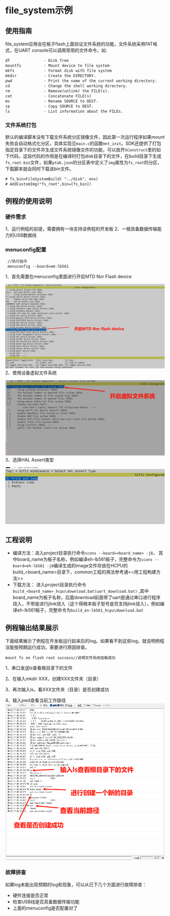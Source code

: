 # file_system示例
## 使用指南
file_system应用会在板子flash上面验证文件系统的功能，文件系统采用FAT格式，在UART console可以调用常用的文件命令，如:

```
df               - Disk free
mountfs          - Mount device to file system
mkfs             - Format disk with file system
mkdir            - Create the DIRECTORY.
pwd              - Print the name of the current working directory.
cd               - Change the shell working directory.
rm               - Remove(unlink) the FILE(s).
cat              - Concatenate FILE(s)
mv               - Rename SOURCE to DEST.
cp               - Copy SOURCE to DEST.
ls               - List information about the FILEs.

```
  
### 文件系统打包

默认的编译脚本没有下载文件系统分区镜像文件，因此第一次运行程序如果mount失败会自动格式化分区，具体实现见`main.c`的函数`mnt_init`。SDK还提供了打包指定目录下的文件并生成文件系统镜像文件的功能，可以放开`SConstruct`里的如下代码，这段代码的作用是在编译时打包disk目录下的文件，在build目录下生成`fs_root.bin`文件，如果`ptab.json`的分区表中定义了`img`属性为`fs_root`的分区，下载脚本就会同时下载该bin文件。
      
```
# fs_bin=FileSystemBuild( "../disk", env)
# AddCustomImg("fs_root",bin=[fs_bin])
```
## 例程的使用说明
### 硬件需求
1、运行例程的前提，需要拥有一块支持该例程的开发板
2、一根具备数据传输能力的USB数据线
### menuconfig配置
```
 //执行指令
 menuconfig --board=em-lb561
```  
1、首先需要在menuconfig里面进行开启MTD Nor Flash device

![alt text](assets/file_system_1.png)
2、使用设备虚拟文件系统

![alt text](assets/file_system_2.png)
3、选择HAL Assert类型

![alt text](assets/file_system_3.png)

## 工程说明
- 编译方法：进入project目录执行命令`scons --board=<board_name> -j8`， 其中board_name为板子名称，例如编译eh-lb561板子，完整命令为`scons --board=eh-lb561 -j8`编译生成的image文件存放在HCPU的build_<board_name>目录下，common工程的用法参考通<<用工程构建方法>>
- 下载方法： 进入project目录执行命令`build_<board_name>_hcpu\download.bat(uart_download.bat)` ,其中board_name为板子名称，后面download前面带了uart是通过串口进行程序烧入，不带是进行jlink烧入（这个得根本板子型号是否支持jlink烧入），例如编译eh-lb561板子，完整命令为`build_en-lb561_hcpu\download.bat`

## 例程输出结果展示
下面结果展示了例程在开发板运行起来后的log。如果看不到这些log，就说明例程没能按预期运行成功，需要进行原因排查。
```
mount fs on flash root success//说明文件系统挂载成功
```
1、串口发送ls查看根目录下的文件

2、在输入mkdir XXX，创建XXX文件夹（目录）

3、再次输入ls，看XXX文件夹（目录）是否创建成功

4、输入pwd查看当前工作路径
![alt text](assets/file_system_log_1.png)
### 故障排查
如果log未能出现预期的log和现象，可以从已下几个方面进行故障排查：
* 硬件连接是否正常
* 检查USB线是否具备数据传输功能
* 上面的menuconfig是否配置对了